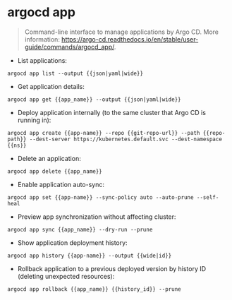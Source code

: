 # argocd app

> Command-line interface to manage applications by Argo CD.
> More information: <https://argo-cd.readthedocs.io/en/stable/user-guide/commands/argocd_app/>.

- List applications:

`argocd app list --output {{json|yaml|wide}} `

- Get application details:

`argocd app get {{app_name}} --output {{json|yaml|wide}}`

- Deploy application internally (to the same cluster that Argo CD is running in):

`argocd app create {{app-name}} --repo {{git-repo-url}} --path {{repo-path}} --dest-server https://kubernetes.default.svc --dest-namespace {{ns}}`

- Delete an application:

`argocd app delete {{app_name}}`

- Enable application auto-sync:

`argocd app set {{app-name}} --sync-policy auto --auto-prune --self-heal`

- Preview app synchronization without affecting cluster:

`argocd app sync {{app_name}} --dry-run --prune`

- Show application deployment history:

`argocd app history {{app-name}} --output {{wide|id}}`

- Rollback application to a previous deployed version by history ID (deleting unexpected resources):

`argocd app rollback {{app_name}} {{history_id}} --prune`
